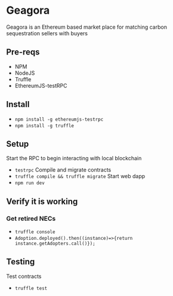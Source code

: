 # Geagora
Geagora is an Ethereum based market place for matching carbon sequestration sellers with buyers
## Pre-reqs
- NPM
- NodeJS
- Truffle
- EthereumJS-testRPC
## Install
- `npm install -g ethereumjs-testrpc`
- `npm install -g truffle`
## Setup
Start the RPC to begin interacting with local blockchain
- `testrpc`
Compile and migrate contracts
- ` truffle compile && truffle migrate `
Start web dapp
- ` npm run dev `
## Verify it is working
### Get retired NECs
- `truffle console`
- `Adoption.deployed().then((instance)=>{return instance.getAdopters.call()});` 
## Testing
Test contracts
- `truffle test`